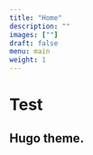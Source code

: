 ```yaml
---
title: "Home"
description: ""
images: [""]
draft: false
menu: main
weight: 1
---
```


# Test
## Hugo theme.